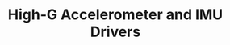---
layout: default
modal-id: 5
img: STMSensors.jpg
alt: image-alt
project-date: Summer 2020
category: C/C++ Programming
title: High-G Accelerometer and IMU Drivers
objective: To develop functional SPI drivers for the H3LIS331DL High-G accelerometer and LSM9DS1 IMU.
details: The drivers are written in C (because it is more lightweight than C++) and tested on the STM32 platform using the STMCubeIDE. The sensor configuration and data is stored in structs using a similar scheme for both chips.
results: This was my first time writing sensor drivers and working at such a low level. I was able to first write a I2C driver for the High-G accelerometer. Once I was comfortable with my ability to work with I2C, I updated the driver for SPI and wrote the IMU driver for SPI. These drivers are currently deployed on the FCB’s the club is developing and have been used to collect data from several flights.
---